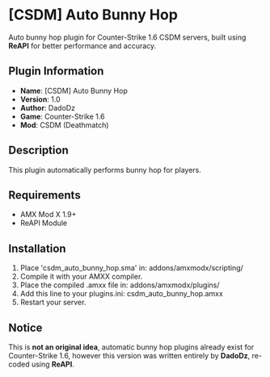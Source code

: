 # [CSDM] Auto Bunny Hop

Auto bunny hop plugin for Counter-Strike 1.6 CSDM servers, built using **ReAPI** for better performance and accuracy.

## Plugin Information

  - **Name**: [CSDM] Auto Bunny Hop
  - **Version**: 1.0
  - **Author**: DadoDz
  - **Game**: Counter-Strike 1.6
  - **Mod**: CSDM (Deathmatch)

## Description
This plugin automatically performs bunny hop for players.

## Requirements
  - AMX Mod X 1.9+
  - ReAPI Module

## Installation
1. Place 'csdm_auto_bunny_hop.sma' in: addons/amxmodx/scripting/
2. Compile it with your AMXX compiler.
3. Place the compiled .amxx file in: addons/amxmodx/plugins/
4. Add this line to your plugins.ini: csdm_auto_bunny_hop.amxx
5. Restart your server.

## Notice
This is **not an original idea**, automatic bunny hop plugins already exist for Counter-Strike 1.6, however this version was written entirely by **DadoDz**, re-coded using **ReAPI**.
